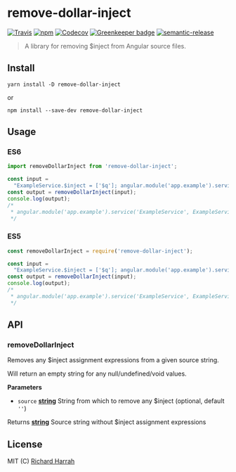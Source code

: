 # remove-dollar-inject

[![Travis](https://img.shields.io/travis/Nunnery/remove-dollar-inject.svg?style=flat-square)](https://travis-ci.org/Nunnery/remove-dollar-inject)
[![npm](https://img.shields.io/npm/v/remove-dollar-inject.svg?style=flat-square)](https://www.npmjs.com/package/remove-dollar-inject)
[![Codecov](https://img.shields.io/codecov/c/gh/Nunnery/remove-dollar-inject.svg?style=flat-square)](https://codecov.io/gh/Nunnery/remove-dollar-inject)
[![Greenkeeper badge](https://img.shields.io/badge/Greenkeeper-enabled-brightgreen.svg?style=flat-square)](https://greenkeeper.io/)
[![semantic-release](https://img.shields.io/badge/%20%20%F0%9F%93%A6%F0%9F%9A%80-semantic--release-e10079.svg?style=flat-square)](https://github.com/semantic-release/semantic-release)

> A library for removing \$inject from Angular source files.

## Install

    yarn install -D remove-dollar-inject

or

    npm install --save-dev remove-dollar-inject

## Usage

### ES6

```js
import removeDollarInject from 'remove-dollar-inject';

const input =
  "ExampleService.$inject = ['$q']; angular.module('app.example').service('ExampleService', ExampleService);";
const output = removeDollarInject(input);
console.log(output);
/*
 * angular.module('app.example').service('ExampleService', ExampleService);
 */
```

### ES5

```js
const removeDollarInject = require('remove-dollar-inject');

const input =
  "ExampleService.$inject = ['$q']; angular.module('app.example').service('ExampleService', ExampleService);";
const output = removeDollarInject(input);
console.log(output);
/*
 * angular.module('app.example').service('ExampleService', ExampleService);
 */
```

## API

<!-- Generated by documentation.js. Update this documentation by updating the source code. -->

### removeDollarInject

Removes any \$inject assignment expressions from a given source string.

Will return an empty string for any null/undefined/void values.

**Parameters**

- `source` **[string](https://developer.mozilla.org/en-US/docs/Web/JavaScript/Reference/Global_Objects/String)** String from which to remove any \$inject (optional, default `''`)

Returns **[string](https://developer.mozilla.org/en-US/docs/Web/JavaScript/Reference/Global_Objects/String)** Source string without \$inject assignment expressions

## License

MIT (C) [Richard Harrah](https://github.com/Nunnery)
